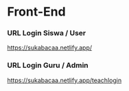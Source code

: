 # Front-End

### URL Login Siswa / User

https://sukabacaa.netlify.app/

### URL Login Guru / Admin

https://sukabacaa.netlify.app/teachlogin

